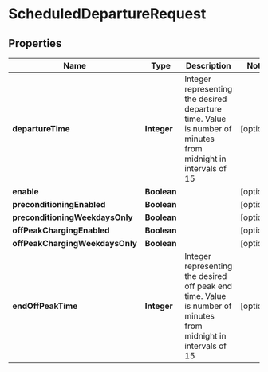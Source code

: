# ScheduledDepartureRequest

## Properties
Name | Type | Description | Notes
------------ | ------------- | ------------- | -------------
**departureTime** | **Integer** | Integer representing the desired departure time. Value is number of minutes from midnight in intervals of 15 |  [optional]
**enable** | **Boolean** |  |  [optional]
**preconditioningEnabled** | **Boolean** |  |  [optional]
**preconditioningWeekdaysOnly** | **Boolean** |  |  [optional]
**offPeakChargingEnabled** | **Boolean** |  |  [optional]
**offPeakChargingWeekdaysOnly** | **Boolean** |  |  [optional]
**endOffPeakTime** | **Integer** | Integer representing the desired off peak end time. Value is number of minutes from midnight in intervals of 15 |  [optional]
